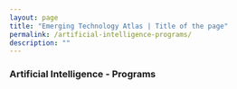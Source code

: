 ```yaml
---
layout: page
title: "Emerging Technology Atlas | Title of the page"
permalink: /artificial-intelligence-programs/
description: ""
---
```


### Artificial Intelligence - Programs
